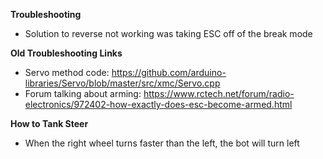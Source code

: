 **Troubleshooting**
* Solution to reverse not working was taking ESC off of the break mode

**Old Troubleshooting Links**
* Servo method code: https://github.com/arduino-libraries/Servo/blob/master/src/xmc/Servo.cpp
* Forum talking about arming: https://www.rctech.net/forum/radio-electronics/972402-how-exactly-does-esc-become-armed.html

**How to Tank Steer**
* When the right wheel turns faster than the left, the bot will turn left

